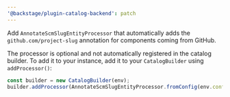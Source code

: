 ```yaml
---
'@backstage/plugin-catalog-backend': patch
---
```


Add `AnnotateScmSlugEntityProcessor` that automatically adds the
`github.com/project-slug` annotation for components coming from GitHub.

The processor is optional and not automatically registered in the catalog
builder. To add it to your instance, add it to your `CatalogBuilder` using
`addProcessor()`:

```typescript
const builder = new CatalogBuilder(env);
builder.addProcessor(AnnotateScmSlugEntityProcessor.fromConfig(env.config));
```
